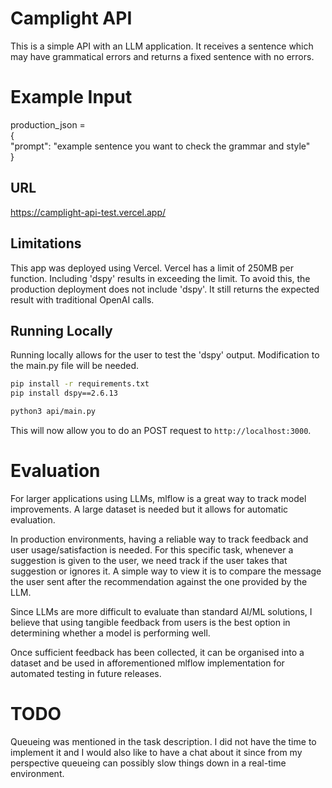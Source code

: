 # Camplight API

This is a simple API with an LLM application. It receives a sentence which may have grammatical errors and returns a
fixed sentence with no errors.

# Example Input

production_json = \
{\
    "prompt": "example sentence you want to check the grammar and style"\
}

## URL

https://camplight-api-test.vercel.app/

## Limitations

This app was deployed using Vercel. Vercel has a limit of 250MB per function. Including 'dspy' results in exceeding
the limit. To avoid this, the production deployment does not include 'dspy'. It still returns the expected result
with traditional OpenAI calls.

## Running Locally

Running locally allows for the user to test the 'dspy' output. Modification to the main.py file will be needed.

```bash
pip install -r requirements.txt
pip install dspy==2.6.13

python3 api/main.py
```

This will now allow you to do an POST request to `http://localhost:3000`.

# Evaluation

For larger applications using LLMs, mlflow is a great way to track
model improvements. A large dataset is needed but it allows for automatic
evaluation.

In production environments, having a reliable way to track feedback and 
user usage/satisfaction is needed. For this specific task, whenever a suggestion
is given to the user, we need track if the user takes that suggestion or ignores it. A simple way to view it is to compare the message the user sent after the recommendation against the one provided 
by the LLM. 

Since LLMs are more difficult to evaluate than standard AI/ML solutions, I believe that using tangible feedback from users is the best option in determining whether a model is performing well.

Once sufficient feedback has been collected, it can be organised into a dataset and be used in afforementioned mlflow implementation for automated testing in future releases.

# TODO

Queueing was mentioned in the task description. I did not have the time to implement it and I would also like to have a chat about it since from my perspective queueing can possibly slow things down in a real-time environment.

